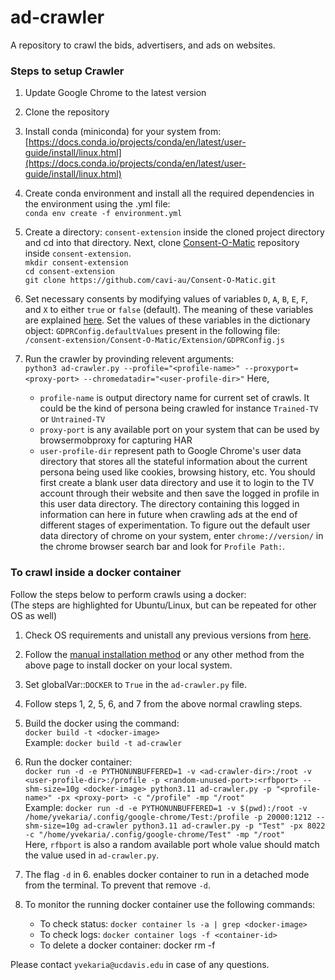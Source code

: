 # ad-crawler
A repository to crawl the bids, advertisers, and ads on websites.


### Steps to setup Crawler


1. Update Google Chrome to the latest version

2. Clone the repository

3. Install conda (miniconda) for your system from:<br>
   [https://docs.conda.io/projects/conda/en/latest/user-guide/install/linux.html](https://docs.conda.io/projects/conda/en/latest/user-guide/install/linux.html)

4. Create conda environment and install all the required dependencies in the environment using the .yml file:<br>
   `
   conda env create -f environment.yml
   `

5. Create a directory: `consent-extension` inside the cloned project directory and cd into that directory. Next, clone [Consent-O-Matic](https://github.com/cavi-au/Consent-O-Matic) repository inside `consent-extension`.<br>
   `
   mkdir consent-extension
   `<br>
   `
   cd consent-extension
   `<br>
   `
   git clone https://github.com/cavi-au/Consent-O-Matic.git
   `

7. Set necessary consents by modifying values of variables `D`, `A`, `B`, `E`, `F`, and `X` to either `true` or `false` (default). The meaning of these variables are explained [here](https://github.com/cavi-au/Consent-O-Matic#consent-categories). Set the values of these variables in the dictionary object: `GDPRConfig.defaultValues` present in the following file:<br>
   `
   /consent-extension/Consent-O-Matic/Extension/GDPRConfig.js
   `
   
8. Run the crawler by provinding relevent arguments:<br>
   `
   python3 ad-crawler.py --profile="<profile-name>" --proxyport=<proxy-port> --chromedatadir="<user-profile-dir>"
   `
   Here,
   - `profile-name` is output directory name for current set of crawls. It could be the kind of persona being crawled for instance `Trained-TV` or `Untrained-TV`
   - `proxy-port` is any available port on your system that can be used by browsermobproxy for capturing HAR
   - `user-profile-dir` represent path to Google Chrome's user data directory that stores all the stateful information about the current persona being used like cookies, browsing history, etc. You should first create a blank user data directory and use it to login to the TV account through their website and then save the logged in profile in this user data directory. The directory containing this logged in information can here in future when crawling ads at the end of different stages of experimentation. To figure out the default user data directory of chrome on your system, enter `chrome://version/` in the chrome browser search bar and look for `Profile Path:`.
   

### To crawl inside a docker container

Follow the steps below to perform crawls using a docker:<br>
(The steps are highlighted for Ubuntu/Linux, but can be repeated for other OS as well)

1. Check OS requirements and unistall any previous versions from [here](https://docs.docker.com/engine/install/ubuntu/).

2. Follow the [manual installation method](https://docs.docker.com/engine/install/ubuntu/#install-from-a-package) or any other method from the above page to install docker on your local system.

3. Set globalVar::`DOCKER` to `True` in the `ad-crawler.py` file.

4. Follow steps 1, 2, 5, 6, and 7 from the above normal crawling steps.

5. Build the docker using the command:<br>
   `docker build -t <docker-image>`<br>
   Example: `docker build -t ad-crawler`

6. Run the docker container:<br>
   `docker run -d -e PYTHONUNBUFFERED=1 -v <ad-crawler-dir>:/root -v <user-profile-dir>:/profile -p <random-unused-port>:<rfbport> --shm-size=10g <docker-image> python3.11 ad-crawler.py -p "<profile-name>" -px <proxy-port> -c "/profile" -mp "/root"`<br>
   Example: `docker run -d -e PYTHONUNBUFFERED=1 -v $(pwd):/root -v /home/yvekaria/.config/google-chrome/Test:/profile -p 20000:1212 --shm-size=10g ad-crawler python3.11 ad-crawler.py -p "Test" -px 8022 -c "/home/yvekaria/.config/google-chrome/Test" -mp "/root"`<br>
Here, `rfbport` is also a random available port whole value should match the value used in `ad-crawler.py`.

7. The flag `-d` in 6. enables docker container to run in a detached mode from the terminal. To prevent that remove `-d`.

8. To monitor the running docker container use the following commands:<br>
   - To check status: `docker container ls -a | grep <docker-image>`<br>
   - To check logs: `docker container logs -f <container-id>`<br>
   - To delete a docker container: docker rm -f <container-id>


Please contact `yvekaria@ucdavis.edu` in case of any questions.
